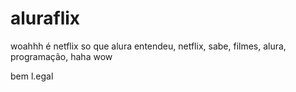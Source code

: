 # aluraflix

woahhh é netflix so que alura entendeu, netflix, sabe, filmes, alura, programação, haha wow

bem l.egal
